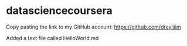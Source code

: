 # datasciencecoursera
Copy pasting the link to my GitHub account: https://github.com/dreyliiim

Added a text file called HelloWorld.md

